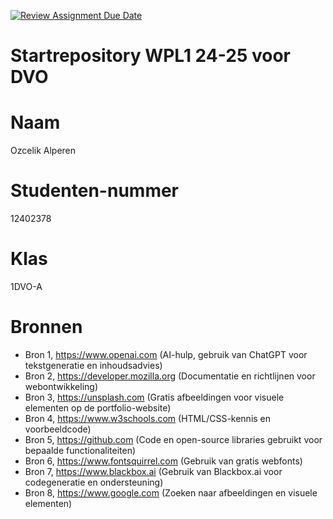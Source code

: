 [![Review Assignment Due Date](https://classroom.github.com/assets/deadline-readme-button-22041afd0340ce965d47ae6ef1cefeee28c7c493a6346c4f15d667ab976d596c.svg)](https://classroom.github.com/a/UFElbPiN)
# Startrepository WPL1 24-25 voor DVO

# Naam
Ozcelik Alperen

# Studenten-nummer
12402378

# Klas
1DVO-A

# Bronnen
- Bron 1, https://www.openai.com (AI-hulp, gebruik van ChatGPT voor tekstgeneratie en inhoudsadvies)
- Bron 2, https://developer.mozilla.org (Documentatie en richtlijnen voor webontwikkeling)
- Bron 3, https://unsplash.com (Gratis afbeeldingen voor visuele elementen op de portfolio-website)
- Bron 4, https://www.w3schools.com (HTML/CSS-kennis en voorbeeldcode)
- Bron 5, https://github.com (Code en open-source libraries gebruikt voor bepaalde functionaliteiten)
- Bron 6, https://www.fontsquirrel.com (Gebruik van gratis webfonts)
- Bron 7, https://www.blackbox.ai (Gebruik van Blackbox.ai voor codegeneratie en ondersteuning)
- Bron 8, https://www.google.com (Zoeken naar afbeeldingen en visuele elementen)


